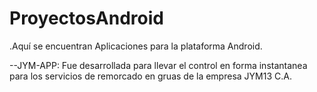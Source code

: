 # ProyectosAndroid
.Aquí se encuentran Aplicaciones  para la plataforma Android. 

--JYM-APP: Fue desarrollada para llevar el control en forma instantanea para 
           los servicios de remorcado en gruas de la empresa JYM13 C.A.  
